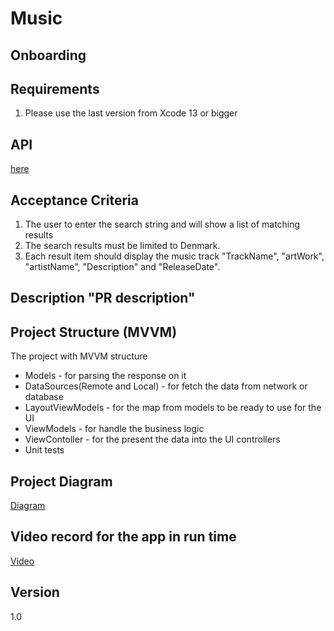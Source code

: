 # Music
## Onboarding
## Requirements
1. Please use the last version from Xcode 13 or bigger

## API
[here](https://developer.apple.com/library/archive/documentation/AudioVideo/Conceptual/iTuneSearchAPI/Searching.html#//apple_ref/doc/uid/TP40017632-CH5-SW1)

## Acceptance Criteria
1. The user to enter the search string and will show a list of matching results
2. The search results must be limited to Denmark.
3. Each result item should display the music track "TrackName", "artWork", "artistName", "Description" and "ReleaseDate".

## Description "PR description"


## Project Structure (MVVM)
The project with MVVM structure
- Models - for parsing the response on it
- DataSources(Remote and Local) - for fetch the data from network or database
- LayoutViewModels - for the map from models to be ready to use for the UI
- ViewModels - for handle the business logic
- ViewContoller - for the present the data into the UI controllers
- Unit tests

## Project Diagram
[Diagram](https://lucid.app/lucidchart/2f79dd1b-cd4c-4f80-b303-ab64ef619f95/edit?viewport_loc=-11%2C-11%2C2048%2C1203%2C0_0&invitationId=inv_81b6f980-83f1-41b3-903a-1530b7335265#)

## Video record for the app in run time
[Video]()

## Version
1.0
